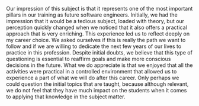 Our impression of this subject is that it represents one of the most important pillars in our training as future software engineers. Initially, we had the impression that it would be a tedious subject, loaded with theory, but our perception quickly changed when we noticed that it also offers a practical approach that is very enriching. This experience led us to reflect deeply on my career choice. We asked ourselves if this is really the path we want to follow and if we are willing to dedicate the next few years of our lives to practice in this profession. Despite initial doubts, we believe that this type of questioning is essential to reaffirm goals and make more conscious decisions in the future. What we do appreciate is that we enjoyed that all the activities were practical in a controlled environment that allowed us to experience a part of what we will do after this career. Only perhaps we could question the initial topics that are taught, because although relevant, we do not feel that they have much impact on the students when it comes to applying that knowledge in the subject matter. 
